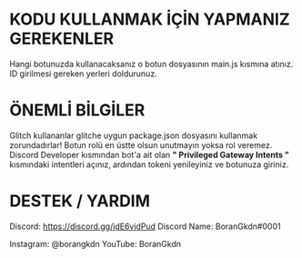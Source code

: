 # KODU KULLANMAK İÇİN YAPMANIZ GEREKENLER

Hangi botunuzda kullanacaksanız o botun dosyasının main.js kısmına atınız.
ID girilmesi gereken yerleri doldurunuz.

# ÖNEMLİ BİLGİLER

Glitch kullananlar glitche uygun package.json dosyasını kullanmak zorundadırlar!
Botun rolü en üstte olsun unutmayın yoksa rol veremez.
Discord Developer kısmından bot'a ait olan **" Privileged Gateway Intents "** kısmındaki intentleri açınız,
ardından tokeni yenileyiniz ve botunuza giriniz.

# DESTEK / YARDIM

Discord: https://discord.gg/jdE6vjdPud
Discord Name: BoranGkdn#0001

Instagram: @borangkdn
YouTube: BoranGkdn
